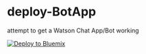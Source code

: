# deploy-BotApp
attempt to get a Watson Chat App/Bot working

[![Deploy to Bluemix](https://bluemix.net/deploy/button.png)](https://bluemix.net/deploy)
